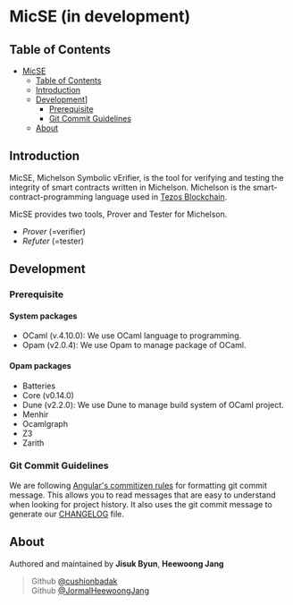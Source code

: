# MicSE (in development)

## Table of Contents

- [MicSE](#micse)
  - [Table of Contents](#table-of-contents)
  - [Introduction](#introduction)
  - [Development](#development)]
    - [Prerequisite](#prerequisite)
    - [Git Commit Guidelines](#git-commit-guidelines)
  - [About](#about)

## Introduction

MicSE, Michelson Symbolic vErifier, is the tool for verifying and testing the integrity of smart contracts written in Michelson. Michelson is the smart-contract-programming language used in [Tezos Blockchain](https://tezos.foundation).

MicSE provides two tools, Prover and Tester for Michelson.
- *Prover* (=verifier)
- *Refuter* (=tester)

## Development

### Prerequisite

#### System packages
- OCaml (v.4.10.0): We use OCaml language to programming.
- Opam (v2.0.4): We use Opam to manage package of OCaml.

#### Opam packages
- Batteries
- Core (v0.14.0)
- Dune (v2.2.0): We use Dune to manage build system of OCaml project.
- Menhir
- Ocamlgraph
- Z3
- Zarith

### Git Commit Guidelines

We are following [Angular's commitizen rules](https://github.com/angular/angular.js/blob/master/DEVELOPERS.md#-git-commit-guidelines) for formatting git commit message. This allows you to read messages that are easy to understand when looking for project history. It also uses the git commit message to generate our [CHANGELOG](/CHANGELOG.md) file.

## About

Authored and maintained by **Jisuk Byun**, **Heewoong Jang**

> Github [@cushionbadak](https://github.com/cushionbadak)  
> Github [@JormalHeewoongJang](https://github.com/jormal)
